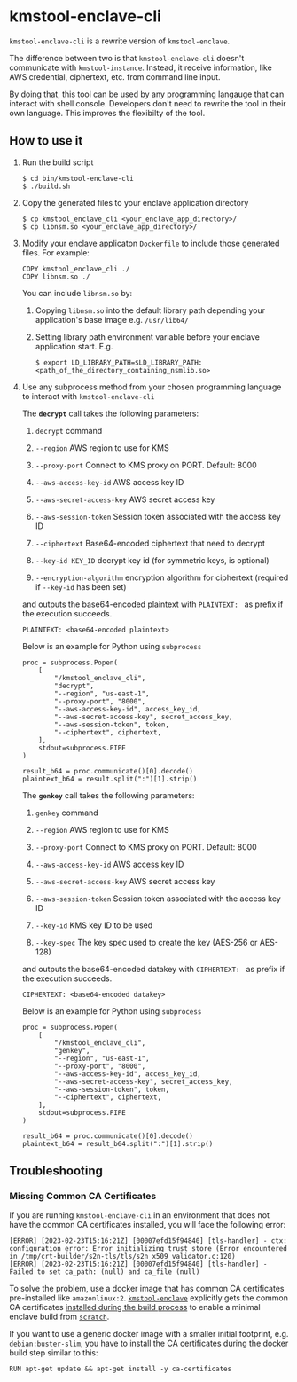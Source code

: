# kmstool-enclave-cli

`kmstool-enclave-cli` is a rewrite version of `kmstool-enclave`.

The difference between two is that `kmstool-enclave-cli` doesn't communicate with `kmstool-instance`. Instead, it receive information, like AWS credential, ciphertext, etc. from command line input.

By doing that, this tool can be used by any programming langauge that can interact with shell console. Developers don't need to rewrite the tool in their own language. This improves the flexibilty of the tool.

## How to use it

1. Run the build script
   ```
   $ cd bin/kmstool-enclave-cli
   $ ./build.sh
   ```

1. Copy the generated files to your enclave application directory
   ```
   $ cp kmstool_enclave_cli <your_enclave_app_directory>/
   $ cp libnsm.so <your_enclave_app_directory>/
   ```

1. Modify your enclave applicaton `Dockerfile` to include those generated files. For example:
   ```
   COPY kmstool_enclave_cli ./
   COPY libnsm.so ./
   ```

   You can include `libnsm.so` by:

   1. Copying `libnsm.so` into the default library path depending your application's base image e.g. `/usr/lib64/`
   
   1. Setting library path environment variable before your enclave application start. E.g.
      ```
      $ export LD_LIBRARY_PATH=$LD_LIBRARY_PATH:<path_of_the_directory_containing_nsmlib.so>
      ```

1. Use any subprocess method from your chosen programming language to interact with `kmstool-enclave-cli`

   The **`decrypt`** call takes the following parameters:
   1. `decrypt` command

   2. `--region` AWS region to use for KMS

   3. `--proxy-port` Connect to KMS proxy on PORT. Default: 8000

   4. `--aws-access-key-id` AWS access key ID

   5. `--aws-secret-access-key` AWS secret access key

   6. `--aws-session-token` Session token associated with the access key ID

   7. `--ciphertext` Base64-encoded ciphertext that need to decrypt

   8. `--key-id KEY_ID` decrypt key id (for symmetric keys, is optional)

   9. `--encryption-algorithm` encryption algorithm for ciphertext (required if `--key-id` has been set)


   and outputs the base64-encoded plaintext with `PLAINTEXT: ` as prefix if the execution succeeds.

   ```shell
   PLAINTEXT: <base64-encoded plaintext>
   ```

   Below is an example for Python using `subprocess`

   ```
   proc = subprocess.Popen(
       [
           "/kmstool_enclave_cli",
           "decrypt",
           "--region", "us-east-1",
           "--proxy-port", "8000",
           "--aws-access-key-id", access_key_id,
           "--aws-secret-access-key", secret_access_key,
           "--aws-session-token", token,
           "--ciphertext", ciphertext,
       ],
       stdout=subprocess.PIPE
   )

   result_b64 = proc.communicate()[0].decode()
   plaintext_b64 = result.split(":")[1].strip()
   ```

   The **`genkey`** call takes the following parameters:
   1.  `genkey` command

   2. `--region` AWS region to use for KMS

   3. `--proxy-port` Connect to KMS proxy on PORT. Default: 8000

   4. `--aws-access-key-id` AWS access key ID

   5. `--aws-secret-access-key` AWS secret access key

   6. `--aws-session-token` Session token associated with the access key ID

   7. `--key-id` KMS key ID to be used

   8. `--key-spec` The key spec used to create the key (AES-256 or AES-128)

   and outputs the base64-encoded datakey with `CIPHERTEXT: ` as prefix if the execution succeeds.

   ```shell
   CIPHERTEXT: <base64-encoded datakey>
   ```

   Below is an example for Python using `subprocess`

   ```
   proc = subprocess.Popen(
       [
           "/kmstool_enclave_cli",
           "genkey",
           "--region", "us-east-1",
           "--proxy-port", "8000",
           "--aws-access-key-id", access_key_id,
           "--aws-secret-access-key", secret_access_key,
           "--aws-session-token", token,
           "--ciphertext", ciphertext,
       ],
       stdout=subprocess.PIPE
   )

   result_b64 = proc.communicate()[0].decode()
   plaintext_b64 = result_b64.split(":")[1].strip()
   ```

## Troubleshooting

### Missing Common CA Certificates
If you are running `kmstool-enclave-cli` in an environment that does not have the common CA certificates installed, you will face the following error:
```shell
[ERROR] [2023-02-23T15:16:21Z] [00007efd15f94840] [tls-handler] - ctx: configuration error: Error initializing trust store (Error encountered in /tmp/crt-builder/s2n-tls/tls/s2n_x509_validator.c:120)
[ERROR] [2023-02-23T15:16:21Z] [00007efd15f94840] [tls-handler] - Failed to set ca_path: (null) and ca_file (null)
```

To solve the problem, use a docker image that has common CA certificates pre-installed like `amazonlinux:2`. [`kmstool-enclave`](https://github.com/aws/aws-nitro-enclaves-sdk-c/blob/main/docs/kmstool.md) explicitly gets the common CA certificates [installed during the build process](https://github.com/aws/aws-nitro-enclaves-sdk-c/blob/main/containers/Dockerfile.al2#L90) to enable a minimal enclave build from [`scratch`](https://docs.docker.com/build/building/base-images/#create-a-simple-parent-image-using-scratch).

If you want to use a generic docker image with a smaller initial footprint, e.g. `debian:buster-slim`, you have to install the CA certificates during the docker build step similar to this:
```shell
RUN apt-get update && apt-get install -y ca-certificates
```